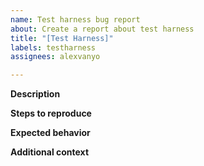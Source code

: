 ```yaml
---
name: Test harness bug report
about: Create a report about test harness
title: "[Test Harness]"
labels: testharness
assignees: alexvanyo

---
```


**Description**

**Steps to reproduce**

**Expected behavior** 

**Additional context**
